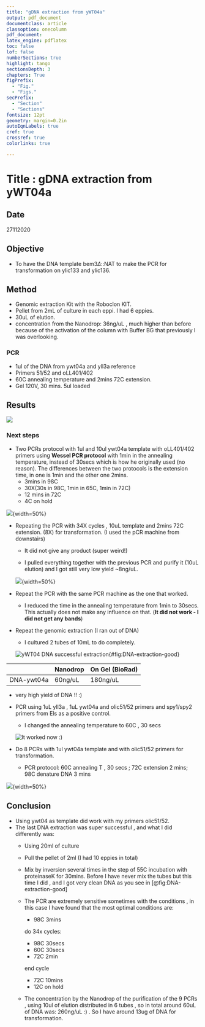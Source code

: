 ```yaml
---
title: "gDNA extraction from yWT04a"
output: pdf_document
documentclass: article
classoption: onecolumn
pdf_document:
latex_engine: pdflatex
toc: false
lof: false
numberSections: true
highlight: tango
sectionsDepth: 3
chapters: True
figPrefix:
  - "Fig."
  - "Figs."
secPrefix:
  - "Section"
  - "Sections"
fontsize: 12pt
geometry: margin=0.2in
autoEqnLabels: true
cref: true
crossref: true
colorlinks: true

---
```


# Title : gDNA extraction from yWT04a 

## Date

27112020

## Objective

- To have the DNA template bem3$\Delta$::NAT to make the PCR for transformation on ylic133 and ylic136.

## Method

- Genomic extraction Kit with the Roboclon KIT.
- Pellet from 2mL of culture in each eppi. I had 6 eppies. 
- 30uL of elution.
- concentration from the Nanodrop: 36ng/uL , much higher than before because of the activation of the column with Buffer BG that previously I was overlooking. 

### PCR

- 1ul of the DNA from ywt04a and yll3a reference 
- Primers 51/52 and oLL401/402
- 60C annealing temperature and 2mins 72C extension. 
- Gel 120V, 30 mins. 5ul loaded 

## Results

![](../Images/27112020-dna-and-pcr-oll401-402-and-51-52-primers.png)

### Next steps

- Two PCRs protocol with 1ul and 10ul ywt04a template with oLL401/402 primers using **Wessel PCR protocol** with 1min in the annealing temperature, instead of 30secs which is how he originally used (no reason). The differences between the two protocols is the extension time, in one is 1min and the other one 2mins. 
  - 3mins in 98C
  - 30X(30s in 98C, 1min in 65C, 1min in 72C)
  - 12 mins in 72C
  - 4C on hold

![](../Images/30112020-dna-and-pcr-oll401-402-10ultemplate-2mins-extension-SUCCESFUL.png){width=50%}

- Repeating the PCR with 34X cycles , 10uL template and 2mins 72C extension. (8X) for transformation. (I used the pCR machine from downstairs)

  - It did not give any product (super weird!)

  - I pulled everything together with the previous PCR and purify it (10uL elution) and I got still very low yield ~8ng/uL. 

  ![](../Images/01122020-pure-PCR-10ul-elution-very-low-not-enough-for-transformation.png){width=50%}

- Repeat the PCR with the same PCR machine as the one that worked. 
  - I reduced the time in the annealing temperature from 1min to 30secs. This actually does not make any influence on that. (**It did not work - I did not get any bands**)
- Repeat the genomic extraction (I ran out of DNA) 
  - I cultured 2 tubes of 10mL to do completely. 

  ![yWT04 DNA successful extraction](../Images/03122020-ywt04-high-yield-DNA-extraction.png){#fig:DNA-extraction-good}


|  	| Nanodrop 	| On Gel (BioRad) 	|
|-	|-	|-	|
| DNA-ywt04a 	| 60ng/uL 	| 180ng/uL 	|


  - very high yield of DNA !! :)

- PCR using 1uL yll3a , 1uL ywt04a and olic51/52 primers and spy1/spy2 primers from Els as a positive control. 
  - I changed the annealing temperature to 60C , 30 secs

  ![It worked now :)](../Images/03122020-SUCCESFUL-PCR-with-olic51-52-primers.png)

- Do 8 PCRs with 1ul ywt04a template and with olic51/52 primers for transformation.
  - PCR protocol: 60C annealing T , 30 secs ; 72C extension 2 mins; 98C denature DNA 3 mins

![](../Images/04122020-succesful-PCR-for-transformation-olic51-52-primers.png){width=50%}

## Conclusion

- Using ywt04 as template did work with my primers olic51/52.
- The last DNA extraction was super successful , and what I did differently was:
  - Using 20ml of culture
  - Pull the pellet of 2ml (I had 10 eppies in total)
  - Mix by inversion several times in the step of 55C incubation with proteinaseK for 30mins. Before I have never mix the tubes but this time I did , and I got very clean DNA as you see in [@fig:DNA-extraction-good]
  - The PCR are extremely sensitive sometimes with the conditions , in this case I have found that the most optimal conditions are:
    - 98C 3mins

    do 34x cycles:
    - 98C  30secs
    - 60C 30secs
    - 72C 2min

    end cycle
    - 72C 10mins
    - 12C on hold 

  - The concentration by the Nanodrop of the purification of the 9 PCRs , using 10ul of elution distributed in 6 tubes , so in total around 60uL of DNA was: 260ng/uL :) . So I have around 13ug of DNA for transformation. 